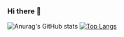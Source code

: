 ### Hi there 👋

![Anurag's GitHub stats](https://github-readme-stats.vercel.app/api?username=JYeongUk&show_icons=true&theme=tokyonight)
[![Top Langs](https://github-readme-stats.vercel.app/api/top-langs/?username=anuraghazra)](https://github.com/JYeongUk)
<!--
**JYeongUk/JYeongUk** is a ✨ _special_ ✨ repository because its `README.md` (this file) appears on your GitHub profile.

Here are some ideas to get you started:

- 🔭 I’m currently working on ...
- 🌱 I’m currently learning ...
- 👯 I’m looking to collaborate on ...
- 🤔 I’m looking for help with ...
- 💬 Ask me about ...
- 📫 How to reach me: ...
- 😄 Pronouns: ...
- ⚡ Fun fact: ...
-->

